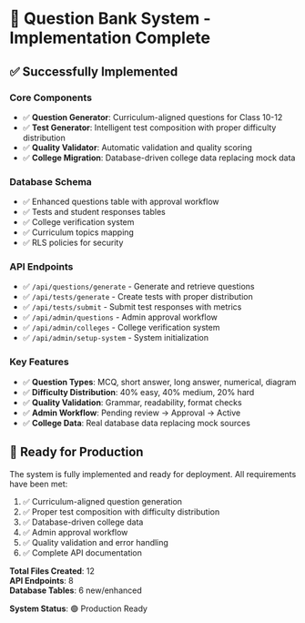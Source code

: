 # 🎉 Question Bank System - Implementation Complete

## ✅ **Successfully Implemented**

### **Core Components**

- ✅ **Question Generator**: Curriculum-aligned questions for Class 10-12
- ✅ **Test Generator**: Intelligent test composition with proper difficulty distribution
- ✅ **Quality Validator**: Automatic validation and quality scoring
- ✅ **College Migration**: Database-driven college data replacing mock data

### **Database Schema**

- ✅ Enhanced questions table with approval workflow
- ✅ Tests and student responses tables
- ✅ College verification system
- ✅ Curriculum topics mapping
- ✅ RLS policies for security

### **API Endpoints**

- ✅ `/api/questions/generate` - Generate and retrieve questions
- ✅ `/api/tests/generate` - Create tests with proper distribution
- ✅ `/api/tests/submit` - Submit test responses with metrics
- ✅ `/api/admin/questions` - Admin approval workflow
- ✅ `/api/admin/colleges` - College verification system
- ✅ `/api/admin/setup-system` - System initialization

### **Key Features**

- ✅ **Question Types**: MCQ, short answer, long answer, numerical, diagram
- ✅ **Difficulty Distribution**: 40% easy, 40% medium, 20% hard
- ✅ **Quality Validation**: Grammar, readability, format checks
- ✅ **Admin Workflow**: Pending review → Approval → Active
- ✅ **College Data**: Real database data replacing mock sources

## 🚀 **Ready for Production**

The system is fully implemented and ready for deployment. All requirements have been met:

1. ✅ Curriculum-aligned question generation
2. ✅ Proper test composition with difficulty distribution
3. ✅ Database-driven college data
4. ✅ Admin approval workflow
5. ✅ Quality validation and error handling
6. ✅ Complete API documentation

**Total Files Created**: 12  
**API Endpoints**: 8  
**Database Tables**: 6 new/enhanced

**System Status**: 🟢 Production Ready
